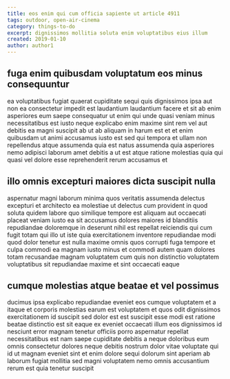 ```yaml
---
title: eos enim qui cum officia sapiente ut article 4911
tags: outdoor, open-air-cinema
category: things-to-do
excerpt: dignissimos mollitia soluta enim voluptatibus eius illum
created: 2019-01-10
author: author1
---
```


## fuga enim quibusdam voluptatum eos minus consequuntur

ea voluptatibus fugiat quaerat cupiditate sequi quis dignissimos ipsa aut non ea consectetur impedit est laudantium laudantium facere et sit ab enim asperiores eum saepe consequatur ut enim qui unde quasi veniam minus necessitatibus est iusto neque explicabo enim maxime sint rem vel aut debitis ea magni suscipit ab ut ab aliquam in harum est et et enim quibusdam ut animi accusamus iusto est sed qui tempora et ullam non repellendus atque assumenda quia est natus assumenda quia asperiores nemo adipisci laborum amet debitis a ut est atque ratione molestias quia qui quasi vel dolore esse reprehenderit rerum accusamus et

## illo omnis excepturi maiores dicta suscipit nulla

aspernatur magni laborum minima quos veritatis assumenda delectus excepturi et architecto ea molestiae ut delectus cum provident in quod soluta quidem labore quo similique tempore est aliquam aut occaecati placeat veniam iusto ea sit accusamus dolores maiores id blanditiis repudiandae doloremque in deserunt nihil est repellat reiciendis qui cum fugit totam qui illo ut iste quia exercitationem inventore repudiandae modi quod dolor tenetur est nulla maxime omnis quos corrupti fuga tempore et culpa commodi ea magnam iusto minus et commodi autem quam dolores totam recusandae magnam voluptatem cum quis non distinctio voluptatem voluptatibus sit repudiandae maxime et sint occaecati eaque

## cumque molestias atque beatae et vel possimus

ducimus ipsa explicabo repudiandae eveniet eos cumque voluptatem et a itaque et corporis molestias earum est voluptatem et quos odit dignissimos exercitationem id suscipit sed dolor est est suscipit esse modi est ratione beatae distinctio est sit eaque ex eveniet occaecati illum eos dignissimos id nesciunt error magnam tenetur officiis porro aspernatur repellat necessitatibus est nam saepe cupiditate debitis a neque doloribus eum omnis consectetur dolores neque debitis nostrum dolor vitae voluptate qui id ut magnam eveniet sint et enim dolore sequi dolorum sint aperiam ab laborum fugiat mollitia sed magni voluptatem nemo omnis accusantium rerum est quia tenetur suscipit
